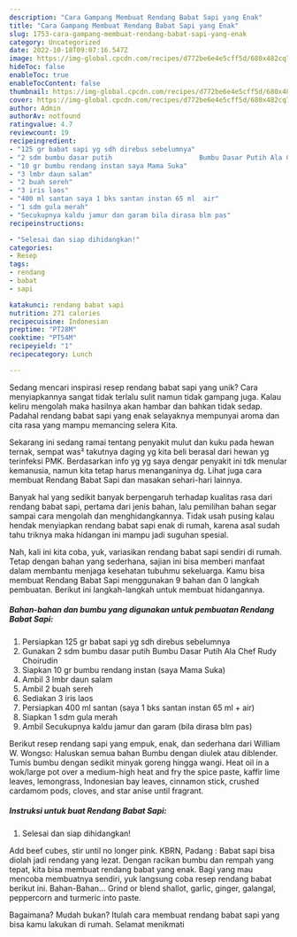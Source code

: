 ```yaml
---
description: "Cara Gampang Membuat Rendang Babat Sapi yang Enak"
title: "Cara Gampang Membuat Rendang Babat Sapi yang Enak"
slug: 1753-cara-gampang-membuat-rendang-babat-sapi-yang-enak
category: Uncategorized
date: 2022-10-18T09:07:16.547Z
image: https://img-global.cpcdn.com/recipes/d772be6e4e5cff5d/680x482cq70/rendang-babat-sapi-foto-resep-utama.jpg
hideToc: false
enableToc: true
enableTocContent: false
thumbnail: https://img-global.cpcdn.com/recipes/d772be6e4e5cff5d/680x482cq70/rendang-babat-sapi-foto-resep-utama.jpg
cover: https://img-global.cpcdn.com/recipes/d772be6e4e5cff5d/680x482cq70/rendang-babat-sapi-foto-resep-utama.jpg
author: Admin
authorAv: notfound
ratingvalue: 4.7
reviewcount: 19
recipeingredient:
- "125 gr babat sapi yg sdh direbus sebelumnya"
- "2 sdm bumbu dasar putih                      Bumbu Dasar Putih Ala Chef Rudy Choirudin"
- "10 gr bumbu rendang instan saya Mama Suka"
- "3 lmbr daun salam"
- "2 buah sereh"
- "3 iris laos"
- "400 ml santan saya 1 bks santan instan 65 ml  air"
- "1 sdm gula merah"
- "Secukupnya kaldu jamur dan garam bila dirasa blm pas"
recipeinstructions:

- "Selesai dan siap dihidangkan!"
categories:
- Resep
tags:
- rendang
- babat
- sapi

katakunci: rendang babat sapi 
nutrition: 271 calories
recipecuisine: Indonesian
preptime: "PT28M"
cooktime: "PT54M"
recipeyield: "1"
recipecategory: Lunch

---
```





Sedang mencari inspirasi resep rendang babat sapi yang unik? Cara menyiapkannya sangat tidak terlalu sulit namun tidak gampang juga. Kalau keliru mengolah maka hasilnya akan hambar dan bahkan tidak sedap. Padahal rendang babat sapi yang enak selayaknya mempunyai aroma dan cita rasa yang mampu memancing selera Kita.





Sekarang ini sedang ramai tentang penyakit mulut dan kuku pada hewan ternak, sempat was² takutnya daging yg kita beli berasal dari hewan yg terinfeksi PMK. Berdasarkan info yg yg saya dengar penyakit ini tdk menular kemanusia, namun kita tetap harus menanganinya dg. Lihat juga cara membuat Rendang Babat Sapi dan masakan sehari-hari lainnya.

Banyak hal yang sedikit banyak berpengaruh terhadap kualitas rasa dari rendang babat sapi, pertama dari jenis bahan, lalu pemilihan bahan segar sampai cara mengolah dan menghidangkannya. Tidak usah pusing kalau hendak menyiapkan rendang babat sapi enak di rumah, karena asal sudah tahu triknya maka hidangan ini mampu jadi suguhan spesial.






Nah, kali ini kita coba, yuk, variasikan rendang babat sapi sendiri di rumah. Tetap dengan bahan yang sederhana, sajian ini bisa memberi manfaat dalam membantu menjaga kesehatan tubuhmu sekeluarga. Kamu bisa membuat Rendang Babat Sapi menggunakan 9 bahan dan 0 langkah pembuatan. Berikut ini langkah-langkah untuk membuat hidangannya.

<!--inarticleads1-->

##### Bahan-bahan dan bumbu yang digunakan untuk pembuatan Rendang Babat Sapi:

1. Persiapkan 125 gr babat sapi yg sdh direbus sebelumnya
1. Gunakan 2 sdm bumbu dasar putih                      Bumbu Dasar Putih Ala Chef Rudy Choirudin
1. Siapkan 10 gr bumbu rendang instan (saya Mama Suka)
1. Ambil 3 lmbr daun salam
1. Ambil 2 buah sereh
1. Sediakan 3 iris laos
1. Persiapkan 400 ml santan (saya 1 bks santan instan 65 ml + air)
1. Siapkan 1 sdm gula merah
1. Ambil Secukupnya kaldu jamur dan garam (bila dirasa blm pas)


Berikut resep rendang sapi yang empuk, enak, dan sederhana dari William W. Wongso: Haluskan semua bahan Bumbu dengan diulek atau diblender. Tumis bumbu dengan sedikit minyak goreng hingga wangi. Heat oil in a wok/large pot over a medium-high heat and fry the spice paste, kaffir lime leaves, lemongrass, Indonesian bay leaves, cinnamon stick, crushed cardamom pods, cloves, and star anise until fragrant. 

<!--inarticleads2-->

##### Instruksi untuk buat Rendang Babat Sapi:


1. Selesai dan siap dihidangkan!

Add beef cubes, stir until no longer pink. KBRN, Padang : Babat sapi bisa diolah jadi rendang yang lezat. Dengan racikan bumbu dan rempah yang tepat, kita bisa membuat rendang babat yang enak. Bagi yang mau mencoba membuatnya sendiri, yuk langsung coba resep rendang babat berikut ini. Bahan-Bahan… Grind or blend shallot, garlic, ginger, galangal, peppercorn and turmeric into paste. 

Bagaimana? Mudah bukan? Itulah cara membuat rendang babat sapi yang bisa kamu lakukan di rumah. Selamat menikmati
